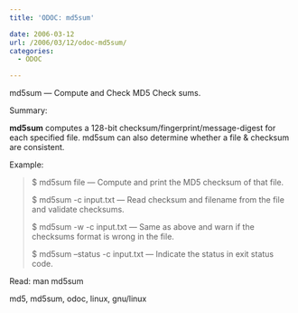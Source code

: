 ```yaml
---
title: 'ODOC: md5sum'

date: 2006-03-12
url: /2006/03/12/odoc-md5sum/
categories:
  - ODOC

---
```

md5sum &#8212; Compute and Check MD5 Check sums.

Summary:

**md5sum** computes a 128-bit checksum/fingerprint/message-digest for each specified file. md5sum can also determine whether a file & checksum are consistent.

Example:

> $ md5sum file &#8212; Compute and print the MD5 checksum of that file.
> 
> $ md5sum -c input.txt &#8212; Read checksum and filename from the file and validate checksums.
> 
> $ md5sum -w -c input.txt &#8212; Same as above and warn if the checksums format is wrong in the file.
> 
> $ md5sum &#8211;status -c input.txt &#8212; Indicate the status in exit status code.

Read: man md5sum

<tags>md5, md5sum, odoc, linux, gnu/linux</tags>